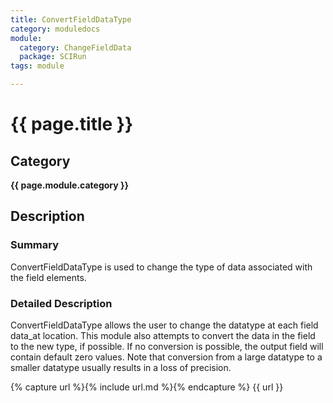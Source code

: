 ```yaml
---
title: ConvertFieldDataType
category: moduledocs
module:
  category: ChangeFieldData
  package: SCIRun
tags: module

---
```



# {{ page.title }}

## Category

**{{ page.module.category }}**

## Description

### Summary

ConvertFieldDataType is used to change the type of data associated with the field elements.

### Detailed Description

ConvertFieldDataType allows the user to change the datatype at each field data_at location. This module also attempts to convert the data in the field to the new type, if possible. If no conversion is possible, the output field will contain default zero values. Note that conversion from a large datatype to a smaller datatype usually results in a loss of precision.

{% capture url %}{% include url.md %}{% endcapture %}
{{ url }}
